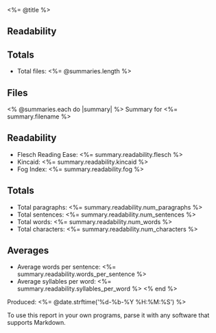 <%= @title %>

Readability
-----------

Totals
------

* Total files: <%= @summaries.length %>

Files
-----

<% @summaries.each do |summary| %>
Summary for <%= summary.filename %>

Readability
-----------

* Flesch Reading Ease: <%= summary.readability.flesch %>
* Kincaid: <%= summary.readability.kincaid %>
* Fog Index: <%= summary.readability.fog %>

Totals
------

* Total paragraphs: <%= summary.readability.num_paragraphs %>
* Total sentences: <%= summary.readability.num_sentences %>
* Total words: <%= summary.readability.num_words %>
* Total characters: <%= summary.readability.num_characters %>

Averages
--------

* Average words per sentence: <%= summary.readability.words_per_sentence %>
* Average syllables per word: <%= summary.readability.syllables_per_word %>
<% end %>

Produced: <%= @date.strftime('%d-%b-%Y %H:%M:%S') %>

To use this report in your own programs, parse it with any software that supports Markdown.
